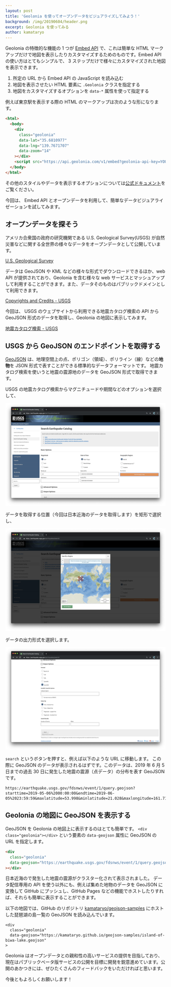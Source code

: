 ```yaml
---
layout: post
title: 'Geolonia を使ってオープンデータをビジュアライズしてみよう！'
background: /img/20190604/header.png
excerpt: Geolonia を使ってみる
author: kamataryo
---
```


Geolonia の特徴的な機能の 1 つが [Embed API](https://docs.Geolonia.io/embed-api/) で、これは簡単な HTML マークアップだけで地図を表示したりカスタマイズするためのものです。Embed API の使い方はとてもシンプルで、 3 ステップだけで様々にカスタマイズされた地図を表示できます。

1. 所定の URL から Embed API の JavaScript を読み込む
1. 地図を表示させたい HTML 要素に `.Geolonia` クラスを指定する
1. 地図をカスタマイズするオプションを `data-*` 属性を使って指定する

例えば東京駅を表示する際の HTML のマークアップは次のような形になります。

```html
<html>
  <body>
    <div
      class="geolonia"
      data-lat="35.6810977"
      data-lng="139.7671707"
      data-zoom="14"
    ></div>
    <script src="https://api.geolonia.com/v1/embed?geolonia-api-key=YOUR-API-KEY"></script>
  </body>
</html>
```

<div
  class="geolonia"
  data-lat="35.6810977"
  data-lng="139.7671707"
  data-zoom="14"
></div>

その他のスタイルやデータを表示するオプションについては[公式ドキュメント](https://docs.Geolonia.io/tutorial/)をご覧ください。

今回は、 Embed API とオープンデータを利用して、簡単なデータビジュアライゼーションを試してみます。

## オープンデータを探そう

アメリカ合衆国の政府の研究機関である U.S. Geological Survey(USGS) が自然災害などに関する全世界の様々なデータをオープンデータとして公開しています。

[U.S. Geological Survey](https://www.usgs.gov/)

データは GeoJSON や KML などの様々な形式でダウンロードできるほか、web API が提供されており、Geolonia を含む様々な web サービスとマッシュアップして利用することができます。また、データそのものはパブリックドメインとして利用できます。

[Copyrights and Credits - USGS](https://www.usgs.gov/information-policies-and-instructions/copyrights-and-credits)

今回は、 USGS のウェブサイトから利用できる地震カタログ検索の API から GeoJSON 形式のデータを取得し、Geolonia の地図に表示してみます。

[地震カタログ検索 - USGS](https://earthquake.usgs.gov/earthquakes/search/)

## USGS から GeoJSON のエンドポイントを取得する

[GeoJSON](https://docs.Geolonia.io/tutorial/007/#geojson-%E3%81%A8%E3%81%AF) は、地理空間上の点、ポリゴン（領域）、ポリライン（線）などの**地物**を JSON 形式で表すことができる標準的なデータフォーマットです。
地震カタログ検索を使いうと地震の震源地のデータを GeoJSON 形式で取得できます。

USGS の地震カタログ検索からマグニチュードや期間などのオプションを選択して、

![options](/img/20190604/01_options.png)

データを取得する位置（今回は日本近海のデータを取得します）を矩形で選択し、

![rectangle](/img/20190604/02_rectangle.png)

データの出力形式を選択します。

![format](/img/20190604/03_format.png)

`search` というボタンを押すと、例えば以下のような URL に移動します。 この際に GeoJSON のデータが表示されるはずです。このデータは、2019 年 6 月 5 日までの過去 30 日に発生した地震の震源（点データ）の分布を表す GeoJSON です。

```
https://earthquake.usgs.gov/fdsnws/event/1/query.geojson?starttime=2019-05-06%2000:00:00&endtime=2019-06-05%2023:59:59&maxlatitude=53.998&minlatitude=21.028&maxlongitude=161.713&minlongitude=125.151&minmagnitude=-1&orderby=time
```

## Geolonia の地図に GeoJSON を表示する

GeoJSON を Geolonia の地図上に表示するのはとても簡単です。 `<div class="geolonia"></div>` という要素の `data-geojson` 属性に GeoJSON の URL を指定します。

```html
<div
  class="geolonia"
  data-geojson="https://earthquake.usgs.gov/fdsnws/event/1/query.geojson?starttime=2019-05-06%2000:00:00&endtime=2019-06-05%2023:59:59&maxlatitude=53.998&minlatitude=21.028&maxlongitude=161.713&minlongitude=125.151&minmagnitude=-1&orderby=time"
></div>
```

<div class="geolonia" data-geojson="https://earthquake.usgs.gov/fdsnws/event/1/query.geojson?starttime=2019-05-06%2000:00:00&endtime=2019-06-05%2023:59:59&maxlatitude=53.998&minlatitude=21.028&maxlongitude=161.713&minlongitude=125.151&minmagnitude=-1&orderby=time"></div>

日本近海ので発生した地震の震源がクラスター化されて表示されました。
データ配信専用の API を使う以外にも、例えば集めた地物のデータを GeoJSON に変換して GitHub にプッシュし、GitHub Pages などの機能でホストしたりすれば、それらも簡単に表示することができます。

以下の地図では、GitHub のリポジトリ [kamataryo/geojson-samples](https://github.com/kamataryo/geojson-samples/tree/gh-pages) にホストした琵琶湖の島一覧の GeoJSON を読み込んでいます。

```
<div
  class="geolonia"
  data-geojson="https://kamataryo.github.io/geojson-samples/island-of-biwa-lake.geojson"
>
```

<div
  class="geolonia"
  data-geojson="https://kamataryo.github.io/geojson-samples/island-of-biwa-lake.geojson"
></div>

Geolonia はオープンデータとの親和性の高いサービスの提供を目指しており、現在はパブリックベータ版サービスの公開を目標に開発を鋭意進めています。公開のあかつきには、ぜひたくさんのフィードバックをいただければと思います。

今後ともよろしくお願いします！
